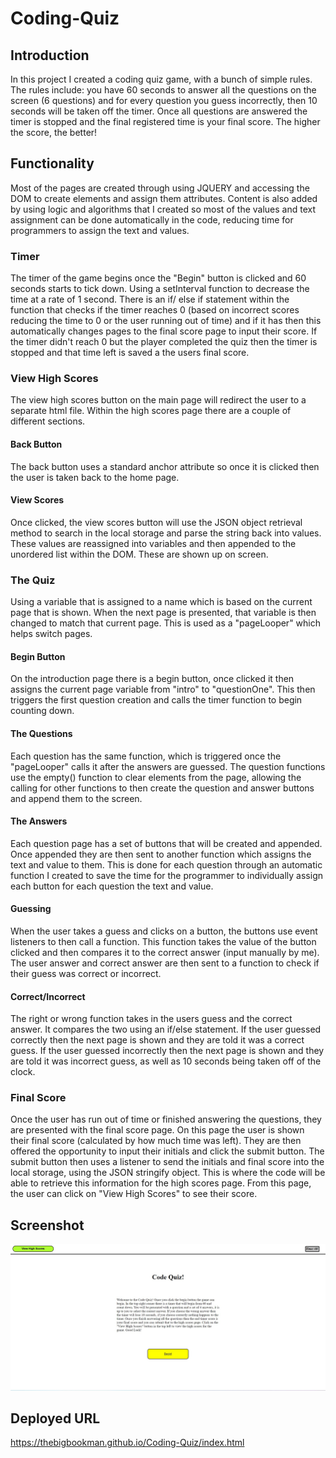 # Coding-Quiz

## Introduction
In this project I created a coding quiz game, with a bunch of simple rules. The rules include: you have 60 seconds to answer all the questions on the screen (6 questions) and for every question you guess incorrectly, then 10 seconds will be taken off the timer. Once all questions are answered the timer is stopped and the final registered time is your final score. The higher the score, the better!

## Functionality
Most of the pages are created through using JQUERY and accessing the DOM to create elements and assign them attributes. Content is also added by using logic and algorithms that I created so most of the values and text assignment can be done automatically in the code, reducing time for programmers to assign the text and values.

### Timer
The timer of the game begins once the "Begin" button is clicked and 60 seconds starts to tick down. Using a setInterval function to decrease the time at a rate of 1 second. There is an if/ else if statement within the function that checks if the timer reaches 0 (based on incorrect scores reducing the time to 0 or the user running out of time) and if it has then this automatically changes pages to the final score page to input their score. If the timer didn't reach 0 but the player completed the quiz then the timer is stopped and that time left is saved a the users final score.

### View High Scores
The view high scores button on the main page will redirect the user to a separate html file. Within the high scores page there are a couple of different sections.
#### Back Button
The back button uses a standard anchor attribute so once it is clicked then the user is taken back to the home page.
#### View Scores
Once clicked, the view scores button will use the JSON object retrieval method to search in the local storage and parse the string back into values. These values are reassigned into variables and then appended to the unordered list within the DOM. These are shown up on screen.

### The Quiz
Using a variable that is assigned to a name which is based on the current page that is shown. When the next page is presented, that variable is then changed to match that current page. This is used as a "pageLooper" which helps switch pages.
#### Begin Button
On the introduction page there is a begin button, once clicked it then assigns the current page variable from "intro" to "questionOne". This then triggers the first question creation and calls the timer function to begin counting down.
#### The Questions
Each question has the same function, which is triggered once the "pageLooper" calls it after the answers are guessed. The question functions use the empty() function to clear elements from the page, allowing the calling for other functions to then create the question and answer buttons and append them to the screen.
#### The Answers
Each question page has a set of buttons that will be created and appended. Once appended they are then sent to another function which assigns the text and value to them. This is done for each question through an automatic function I created to save the time for the programmer to individually assign each button for each question the text and value.
#### Guessing
When the user takes a guess and clicks on a button, the buttons use event listeners to then call a function. This function takes the value of the button clicked and then compares it to the correct answer (input manually by me). The user answer and correct answer are then sent to a function to check if their guess was correct or incorrect.
#### Correct/Incorrect
The right or wrong function takes in the users guess and the correct answer. It compares the two using an if/else statement. If the user guessed correctly then the next page is shown and they are told it was a correct guess. If the user guessed incorrectly then the next page is shown and they are told it was incorrect guess, as well as 10 seconds being taken off of the clock.

### Final Score
Once the user has run out of time or finished answering the questions, they are presented with the final score page. On this page the user is shown their final score (calculated by how much time was left). They are then offered the opportunity to input their initials and click the submit button. The submit button then uses a listener to send the initials and final score into the local storage, using the JSON stringify object. This is where the code will be able to retrieve this information for the high scores page. From this page, the user can click on "View High Scores" to see their score.

## Screenshot
![](./Images/Screenshot.jpg)

## Deployed URL
https://thebigbookman.github.io/Coding-Quiz/index.html
